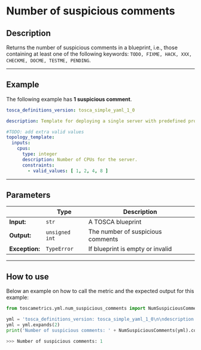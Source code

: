 # Number of suspicious comments

## Description

Returns the number of suspicious comments in a blueprint, i.e., 
those containing at least one of the following keywords: `TODO, FIXME, HACK, XXX, CHECKME, DOCME, TESTME, PENDING`.


---


## Example
The following example has **1 suspicious comment**.

``` yaml
tosca_definitions_version: tosca_simple_yaml_1_0

description: Template for deploying a single server with predefined properties.

#TODO: add extra valid values 
topology_template:
  inputs:
    cpus:
      type: integer
      description: Number of CPUs for the server.
      constraints:
        - valid_values: [ 1, 2, 4, 8 ]
```

---

## Parameters


|   | **Type** | **Description** |
|---|---|---|
**Input:**| `str`| A TOSCA blueprint|
**Output:**| `unsigned int`| The number of suspicious comments|
**Exception:**| `TypeError`| If blueprint is empty or invalid|

---

## How to use


Below an example on how to call the metric and the expected output for this example:

```python
from toscametrics.yml.num_suspicious_comments import NumSuspiciousComments

yml = 'tosca_definitions_version: tosca_simple_yaml_1_0\n\ndescription: Template for deploying a single server with predefined properties.\n\n#TODO: add extra valid values \ntopology_template:\n  inputs:\n    cpus:\n      type: integer\n      description: Number of CPUs for the server.\n      constraints:\n        - valid_values: [ 1, 2, 4, 8 ]'
yml = yml.expands(2)
print('Number of suspicious comments: ' + NumSuspiciousComments(yml).count())

>>> Number of suspicious comments: 1
```